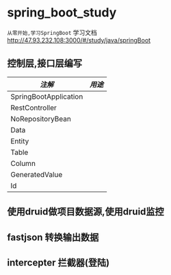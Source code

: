 # spring_boot_study

`从零开始,学习SpringBoot` 学习文档 http://47.93.232.108:3000/#/study/java/springBoot

## 控制层,接口层编写

|_注解_|_用途_|
|------|-----|
|SpringBootApplication||
|RestController| |
|NoRepositoryBean| |
|Data| |
|Entity| |
|Table| |
|Column| |
|GeneratedValue| |
|Id| |

   
## 使用druid做项目数据源,使用druid监控
## fastjson 转换输出数据
## intercepter 拦截器(登陆)
